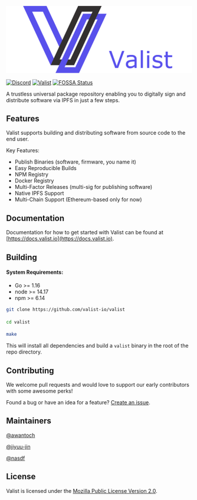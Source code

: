 [![Logo](./docs/img/logo-large-with-text.png)](https://valist.io)

[![Discord](https://img.shields.io/discord/785535462311591976)](https://discord.com/channels/785535462311591976)
[![Valist](https://img.shields.io/badge/valist-published-blue)](https://app.valist.io/valist)
[![FOSSA Status](https://app.fossa.com/api/projects/git%2Bgithub.com%2Fvalist-io%2Fvalist.svg?type=shield)](https://app.fossa.com/projects/git%2Bgithub.com%2Fvalist-io%2Fvalist?ref=badge_shield)

A trustless universal package repository enabling you to digitally sign and distribute software via IPFS in just a few steps.

## Features

Valist supports building and distributing software from source code to the end user.

Key Features:

* Publish Binaries (software, firmware, you name it)
* Easy Reproducible Builds
* NPM Registry
* Docker Registry
* Multi-Factor Releases (multi-sig for publishing software)
* Native IPFS Support
* Multi-Chain Support (Ethereum-based only for now)

## Documentation

Documentation for how to get started with Valist can be found at [https://docs.valist.io](https://docs.valist.io).

## Building

#### System Requirements:

* Go >= 1.16
* node >= 14.17
* npm >= 6.14


```bash
git clone https://github.com/valist-io/valist

cd valist

make
```

This will install all dependencies and build a `valist` binary in the root of the repo directory.

## Contributing

We welcome pull requests and would love to support our early contributors with some awesome perks!

Found a bug or have an idea for a feature? [Create an issue](https://github.com/valist-io/valist/issues/new).

## Maintainers

[@awantoch](https://github.com/awantoch)

[@jiyuu-jin](https://github.com/jiyuu-jin)

[@nasdf](https://github.com/nasdf)

## License

Valist is licensed under the [Mozilla Public License Version 2.0](https://www.mozilla.org/en-US/MPL/2.0/).